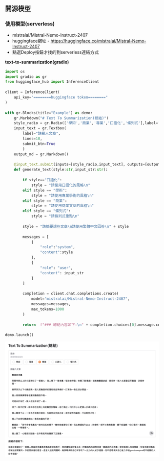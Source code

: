 ## 開源模型

### 使用模型(serverless)
- mistralai/Mistral-Nemo-Instruct-2407
- huggingface網址 - https://huggingface.co/mistralai/Mistral-Nemo-Instruct-2407
- 點選Deploy按鈕才找的到serverless連結方式

**text-to-summarization(gradio)**

```python
import os
import gradio as gr
from huggingface_hub import InferenceClient

client = InferenceClient(
	api_key="========huggingface token========"
)

with gr.Blocks(title="Example") as demo:
    gr.Markdown("# Text To Summarization(總結)")
    style_radio = gr.Radio(['學術','商業','專業','口語化','條列式'],label='風格',info="請選擇總結風格",value='口語化') 
    input_text = gr.Textbox(
        label="請輸入文章",
        lines=10,
        submit_btn=True
        )
    output_md = gr.Markdown()

    @input_text.submit(inputs=[style_radio,input_text], outputs=[output_md])
    def generate_text(style:str,input_str:str):     
        
        if style=="口語化":
            style = "請使用口語化的風格\n"
        elif style == "學術":
            style = "請使用專業學術的風格\n"
        elif style == "商業":
            style = "請使用商業文章的風格\n"
        elif style == "條列式":
            style = "請條列式重點\n"

        style = "請摘要這些文章\n請使用繁體中文回答\n" + style
        
        messages = [
            {
                "role":"system",
                "content":style
            },
            {
                "role": "user",
                "content": input_str
            }
        ]

        completion = client.chat.completions.create(
            model="mistralai/Mistral-Nemo-Instruct-2407", 
            messages=messages, 
            max_tokens=1000
        )

        return  f"### 總結內容如下:\n" + completion.choices[0].message.content

demo.launch()
```

![](./images/pic1.png)

